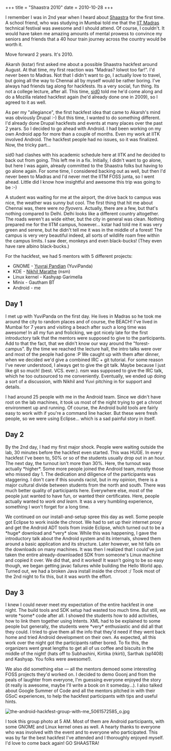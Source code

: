 +++
title = "Shaastra 2010"
date = 2010-10-28
+++

I remember I was in 2nd year when I heard about [Shaastra](http://www.shaastra.org/) for the first time. A school friend, who was studying in Mumbai told me that the [IIT Madras](http://www.iitm.ac.in/) technical festival was awesome and I should attend. Of course, I couldn't. It would have taken me amazing amounts of mental prowess to convince my seniors and friends that a 40 hour train journey across the country would be worth it. 

Move forward 2 years. It's 2010. 

Akarsh (kstar) first asked me about a possible Shaastra hackfest around August. At that time, my first reaction was "Madras? lolwot too far!". I'd never been to Madras. Not that I didn't want to go, I actually love to travel, but going all the way to Chennai all by myself would be rather boring. I've always had friends tag along for hackfests. Its a very social, fun thing. Its not a college lecture, after all. This time, [sid0](http://monogatari.doukut.su/) told me he'd come along and do a Mozilla related hackfest again (he'd already done one in 2009), so I agreed to it as well. 

As per my "allegiance", the first hackfest idea that came to Akarsh's mind was obviously Drupal :-) But this time, I wanted to do something different. I'd already done Drupal hackfests and events at many places over the past 2 years. So I decided to go ahead with Android. I had been working on my own Android app for more than a couple of months. Even my work at IITK involved Android. The hackfest people had no issues, so it was finalized. Now, the tricky part... 

sid0 had clashes with his academic schedule here at IITK and he decided to back out from going. This left me in a fix. Initially, I didn't want to go alone, but here I was again, already committed to the Shaastra folks but having to go alone again. For some time, I considered backing out as well, but then I'd never been to Madras and I'd never met the IITM FOSS junta, so I went ahead. Little did I know how insightful and awesome this trip was going to be :-) 

A student was waiting for me at the airport, the drive back to campus was nice, the weather was sunny but cool. The first thing that hit me about Chennai was, there were _no flyovers_. Actually, there are a few, but that's nothing compared to Delhi. Delhi looks like a different country altogether. The roads weren't as wide either, but the city in general was clean. Nothing prepared me for the IITM campus, however... kstar had told me it was very green and serene, but he didn't tell me it was in the middle of a forest! The campus is very very beautiful indeed, all sorts of wildlife roam free within the campus limits. I saw deer, monkeys and even black-bucks! (They even have rare albino black-bucks.) 

For the hackfest, we had 5 mentors with 5 different projects:

*   GNOME - [Yuvraj Pandian](http://yuvi.in/) (YuviPanda)
*   KDE - [Nikhil Marathe](http://kodeclutz.blogspot.com) (nsm)
*   Linux kernel - Kashyap Garimella
*   Minix - Gautham BT
*   Android - me

## Day 1

I met up with YuviPanda on the first day. He lives in Madras so he took me around the city to random places and of course, the BEACH! I've lived in Mumbai for 7 years and visiting a beach after such a long time was awesome! In all my fun and frolicking, we got nicely late for the first introductory talk that the mentors were supposed to give to the participants. Add to that the fact, that we didn't know our way around the "forest-campus". By the time we reached the lecture hall, the intro talks were over and most of the people had gone :P We caught up with them after dinner, when we decided we'd give a combined IRC + git tutorial. For some reason I've never understood, I always get to give the git talk. Maybe because I just like git so much! (best. VCS. ever.). nsm was supposed to give the IRC talk, which he too outsourced to me conveniently. Eventually, we ended up doing a sort of a discussion, with Nikhil and Yuvi pitching in for support and details. 

I had around 25 people with me in the Android team. Since we didn't have root on the lab machines, it took us most of the night trying to get a chroot environment up and running. Of course, the Android build tools are fairly easy to work with if you're a command line hacker. But these were fresh people, so we were using Eclipse... which is a sad painful story in itself.

## Day 2

By the 2nd day, I had my first major shock. People were waiting outside the lab, 30 minutes before the hackfest even started. This was HUGE. In every hackfest I've been to, 50% or so of the students usually drop out in an hour. The next day, the turnout isn't more than 30%. Here, the turnout was actually \*higher\*. Some more people joined the Android team, mostly those who missed day 1. The dedication and diligence of the participants was staggering. I don't care if this sounds racist, but in my opinion, there is a major cultural divide between students from the north and south. There was much better quality of participants here. Everywhere else, most of the people just wanted to have fun, or wanted their certificates. Here, people actually wanted to _work and learn_. It was a very humbling experience, something I won't forget for a long time. 

We continued on our install-and-setup spree this day as well. Some people got Eclipse to work inside the chroot. We had to set up their internet proxy and get the Android ADT tools from inside Eclipse, which turned out to be a \*huge\* download and \*very\* slow. While this was happening, I gave the introductory talk about the Android system and its internals, showed them around a basic application and its structure. Later however, we hit fails on the downloads on many machines. It was then I realized that I could've just taken the entire already-downloaded SDK from someone's Linux machine and copied it over. We did that, and it worked! It wasn't going to be so easy though, we began getting javac failures while building the Hello World app. Turned out, we had a broken Java install inside the chroot :/ Took most of the 2nd night to fix this, but it was worth the effort.

## Day 3

I knew I could never meet my expectation of the entire hackfest in one night. The build tools and SDK setup had wasted too much time. But still, we wrote \*some\* code after all. I showed the students how to add activities, how to link them together using Intents. XML had to be explained to some people but generally, the students were \*very\* enthusiastic and did all that they could. I tried to give them all the info that they'd need if they went back home and tried Android development on their own. As expected, all this work over the night got the participants rather bored. To fix this, the organizers went great lengths to get all of us coffee and biscuits in the middle of the night! (hats off to Subhashini, Kirtika (rkirti), Sarthak (sp1408) and Kashyap. You folks were awesome!). 

We also did something else — all the mentors demoed some interesting FOSS projects they'd worked on. I decided to demo Goonj and from the peals of laughter from everyone, I'm guessing everyone enjoyed the story (it really is awesome, maybe I'll write a book on it someday...). I also talked about Google Summer of Code and all the mentors pitched in with their GSoC experiences, to help the hackfest participants with tips and useful hints. 

![the-android-hackfest-group-with-me_5061572585_o.jpg](https://pratul.mataroa.blog/images/bfc7e63e.jpeg)

I took this group photo at 5 AM. Most of them are Android participants, with some GNOME and Linux kernel ones as well. A hearty thanks to everyone who was involved with the event and to everyone who participated. This was by far the best hackfest I've attended and I thoroughly enjoyed myself. I'd love to come back again! GO SHAASTRA!